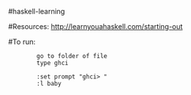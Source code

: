 #haskell-learning

#Resources:
 http://learnyouahaskell.com/starting-out

#To run:  
````
      	go to folder of file  
        type ghci 

        :set prompt "ghci> "  
        :l baby   
````
